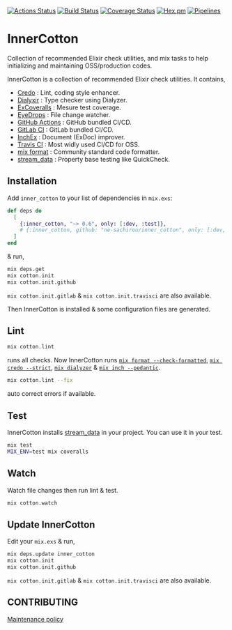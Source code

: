 [![Actions Status](https://github.com/ne-sachirou/inner_cotton/workflows/test/badge.svg)](https://github.com/ne-sachirou/inner_cotton/actions)
[![Build Status](https://travis-ci.com/ne-sachirou/inner_cotton.svg?branch=master)](https://travis-ci.org/ne-sachirou/inner_cotton)
[![Coverage Status](https://coveralls.io/repos/github/ne-sachirou/inner_cotton/badge.svg)](https://coveralls.io/github/ne-sachirou/inner_cotton)
[![Hex.pm](https://img.shields.io/hexpm/v/inner_cotton.svg)](https://hex.pm/packages/inner_cotton)
[![Pipelines](https://gitlab.com/ne_sachirou/inner_cotton/badges/master/pipeline.svg)](https://gitlab.com/ne_sachirou/inner_cotton/pipelines)

# InnerCotton

Collection of recommended Elixir check utilities, and mix tasks to help initializing and maintaining OSS/production codes.

InnerCotton is a collection of recommended Elixir check utilities. It contains,

- [Credo][credo] : Lint, coding style enhancer.
- [Dialyxir][dialyxir] : Type checker using Dialyzer.
- [ExCoveralls][excoveralls] : Mesure test coverage.
- [EyeDrops][eyedrops] : File change watcher.
- [GitHub Actions][github actions] : GitHub bundled CI/CD.
- [GitLab CI][gitlab ci] : GitLab bundled CI/CD.
- [InchEx][inchex] : Document (ExDoc) improver.
- [Travis CI][travis ci] : Most widly used CI/CD for OSS.
- [mix format][formatter] : Community standard code formatter.
- [stream_data][stream_data] : Property base testing like QuickCheck.

## Installation

Add `inner_cotton` to your list of dependencies in `mix.exs`:

```elixir
def deps do
  [
    {:inner_cotton, "~> 0.6", only: [:dev, :test]},
    # {:inner_cotton, github: "ne-sachirou/inner_cotton", only: [:dev, :test]},
  ]
end
```

& run,

```sh
mix deps.get
mix cotton.init
mix cotton.init.github
```

`mix cotton.init.gitlab` & `mix cotton.init.travisci` are also available.

Then InnerCotton is installed & some configuration files are generated.

## Lint

```sh
mix cotton.lint
```

runs all checks. Now InnerCotton runs [`mix format --check-formatted`][formatter], [`mix credo --strict`][credo], [`mix dialyzer`][dialyxir] & [`mix inch --pedantic`][inchex].

```sh
mix cotton.lint --fix
```

auto correct errors if available.

## Test

InnerCotton installs [stream_data][stream_data] in your project. You can use it in your test.

```sh
mix test
MIX_ENV=test mix coveralls
```

## Watch

Watch file changes then run lint & test.

```sh
mix cotton.watch
```

## Update InnerCotton

Edit your `mix.exs` & run,

```sh
mix deps.update inner_cotton
mix cotton.init
mix cotton.init.github
```

`mix cotton.init.gitlab` & `mix cotton.init.travisci` are also available.

## CONTRIBUTING

[Maintenance policy](https://github.com/ne-sachirou/inner_cotton/wiki/Maintenance-policy)

[credo]: https://hex.pm/packages/credo
[dialyxir]: https://hex.pm/packages/dialyxir
[excoveralls]: https://hex.pm/packages/excoveralls
[eyedrops]: https://hex.pm/packages/eye_drops
[formatter]: https://hexdocs.pm/elixir/Code.html#format_string!/2
[github actions]: https://github.co.jp/features/actions
[gitlab ci]: https://about.gitlab.com/stages-devops-lifecycle/continuous-integration/
[inchex]: https://hex.pm/packages/inch_ex
[stream_data]: https://hex.pm/packages/stream_data
[travis ci]: https://travis-ci.com/
